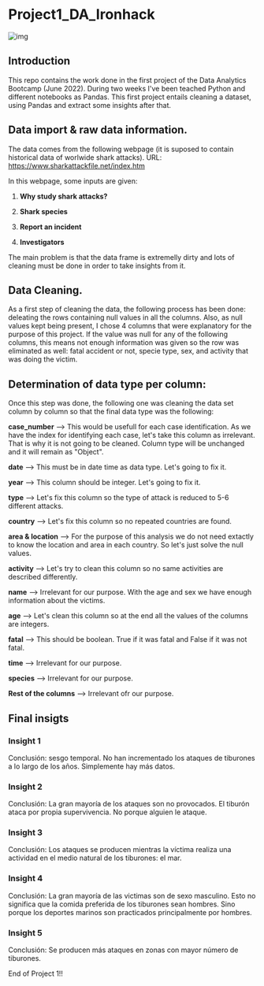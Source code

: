 



# Project1_DA_Ironhack
![img](https://th.bing.com/th/id/OIP.BKAQJ2Yd21yuXxALpBHqFAHaEK?w=271&h=180&c=7&r=0&o=5&dpr=1.34&pid=1.7)

## Introduction

This repo contains the work done in the first project of the Data Analytics Bootcamp (June 2022). During two weeks I've been teached Python and different notebooks as Pandas. This first project entails cleaning a dataset, using Pandas and extract some insights after that.

## Data import & raw data information.

The data comes from the following webpage (it is suposed to contain historical data of worlwide shark attacks).
URL: https://www.sharkattackfile.net/index.htm

In this webpage, some inputs are given:

1. **Why study shark attacks?** 

1. **Shark species** 

1. **Report an incident**

1. **Investigators** 

The main problem is that the data frame is extremelly dirty and lots of cleaning must be done in order to take insights from it.

## Data Cleaning.

As a first step of cleaning the data, the following process has been done: deleating the rows containing null values in all the columns. Also, as null values kept being present, I chose 4 columns that were explanatory for the purpose of this project. If the value was null for any of the following columns, this means not enough information was given so the row was eliminated as well: fatal accident or not, specie type, sex, and activity that was doing the victim.



## Determination of data type per column:

Once this step was done, the following one was cleaning the data set column by column so that the final data type was the following:

**case_number** --> This would be usefull for each case identification. As we have the index for identifying each case, let's take this column as irrelevant. That is why it is not going to be cleaned. Column type will be unchanged and it will remain as "Object".

**date** --> This must be in date time as data type. Let's going to fix it.

**year** --> This column should be integer. Let's going to fix it.

**type** --> Let's fix this column so the type of attack is reduced to 5-6 different attacks.

**country** --> Let's fix this column so no repeated countries are found.

**area & location** --> For the purpose of this analysis we do not need extactly to know the location and area in each country. So let's just solve the null values.

**activity** --> Let's try to clean this column so no same activities are described differently.

**name** --> Irrelevant for our purpose. With the age and sex we have enough information about the victims.

**age** --> Let's clean this column so at the end all the values of the columns are integers.

**fatal** --> This should be boolean. True if it was fatal and False if it was not fatal.

**time** --> Irrelevant for our purpose.

**species** --> Irrelevant for our purpose.

**Rest of the columns** --> Irrelevant ofr our purpose.


## Final insigts

### Insight 1
Conclusión: sesgo temporal. No han incrementado los ataques de tiburones a lo largo de los años. Simplemente hay más datos.

### Insight 2
Conclusión: La gran mayoría de los ataques son no provocados. El tiburón ataca por propia supervivencia. No porque alguien le ataque.

### Insight 3
Conclusión: Los ataques se producen mientras la víctima realiza una actividad en el medio natural de los tiburones: el mar.

### Insight 4
Conclusión: La gran mayoría de las victimas son de sexo masculino. Esto no significa que la comida preferida de los tiburones sean hombres. Sino porque los deportes marinos son practicados principalmente por hombres.

### Insight 5
Conclusión: Se producen más ataques en zonas con mayor número de tiburones.

End of Project 1!!
